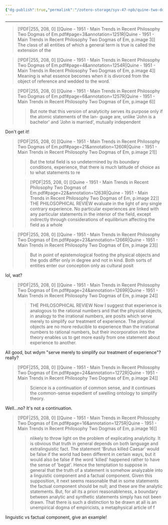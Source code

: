 ```yaml
---
{"dg-publish":true,"permalink":"/zotero-storage/syv-47-npb/quine-two-dogmas/","noteIcon":""}
---
```


---
> [!PDF|255, 208, 0] [[Quine - 1951 - Main Trends in Recent Philosophy Two Dogmas of Em.pdf#page=3&annotation=1251R|Quine - 1951 - Main Trends in Recent Philosophy Two Dogmas of Em, p.image 3]]
>  The class of all entities of which a general term is true is called the extension of the 


> [!PDF|255, 208, 0] [[Quine - 1951 - Main Trends in Recent Philosophy Two Dogmas of Em.pdf#page=4&annotation=1254R|Quine - 1951 - Main Trends in Recent Philosophy Two Dogmas of Em, p.image 4]]
> Meaning is what essence becomes when it is divorced from the object of reference and wedded to the word.



> [!PDF|255, 208, 0] [[Quine - 1951 - Main Trends in Recent Philosophy Two Dogmas of Em.pdf#page=6&annotation=1257R|Quine - 1951 - Main Trends in Recent Philosophy Two Dogmas of Em, p.image 6]]
> > But note that this version of analyticity serves its purpose only if the atomic statements of the lan- guage are, unlike 'John is a bachelor' and 'John is married', mutually independent


Don't get it!

> [!PDF|255, 208, 0] [[Quine - 1951 - Main Trends in Recent Philosophy Two Dogmas of Em.pdf#page=21&annotation=1260R|Quine - 1951 - Main Trends in Recent Philosophy Two Dogmas of Em, p.image 21]]
> >  But the total field is so undetermined by its boundary conditions, experience, that there is much latitude of choice as to what statements to re
> 
> > [!PDF|255, 208, 0] [[Quine - 1951 - Main Trends in Recent Philosophy Two Dogmas of Em.pdf#page=22&annotation=1263R|Quine - 1951 - Main Trends in Recent Philosophy Two Dogmas of Em, p.image 22]]
> > THE PHILOSOPHICAL REVIEW evaluate in the light of any single contrary experience. No particular experiences are linked with any particular statements in the interior of the field, except indirectly through considerations of equilibrium affecting the field as a whole



> [!PDF|255, 208, 0] [[Quine - 1951 - Main Trends in Recent Philosophy Two Dogmas of Em.pdf#page=23&annotation=1266R|Quine - 1951 - Main Trends in Recent Philosophy Two Dogmas of Em, p.image 23]]
> > But in point of epistemological footing the physical objects and the gods differ only in degree and not in kind. Both sorts of entities enter our conception only as cultural posit

lol, wat? 

> [!PDF|255, 208, 0] [[Quine - 1951 - Main Trends in Recent Philosophy Two Dogmas of Em.pdf#page=24&annotation=1269R|Quine - 1951 - Main Trends in Recent Philosophy Two Dogmas of Em, p.image 24]]
> > THE PHILOSOPHICAL REVIEW Now I suggest that experience is analogous to the rational numbers and that the physical objects, in analogy to the irrational numbers, are posits which serve merely to simplify our treatment of experience. The physical objects are no more reducible to experience than the irrational numbers to rational numbers, but their incorporation into the theory enables us to get more easily from one statement about experience to another.


All good, but wdym "serve merely to simplify our treatment of experience"? really? 

> [!PDF|255, 208, 0] [[Quine - 1951 - Main Trends in Recent Philosophy Two Dogmas of Em.pdf#page=24&annotation=1272R|Quine - 1951 - Main Trends in Recent Philosophy Two Dogmas of Em, p.image 24]]
> > Science is a continuation of common sense, and it continues the common-sense expedient of swelling ontology to simplify theory.

Well...no? It's not a continuation.

> [!PDF|255, 208, 0] [[Quine - 1951 - Main Trends in Recent Philosophy Two Dogmas of Em.pdf#page=16&annotation=1275R|Quine - 1951 - Main Trends in Recent Philosophy Two Dogmas of Em, p.image 16]]
> > nlikely to throw light on the problem of explicating analyticity. It is obvious that truth in general depends on both language and extralinguistic fact. The statement 'Brutus killed Caesar' would be false if the world had been different in certain ways, but it would also be false if the word 'killed' happened rather to have the sense of 'begat'. Hence the temptation to suppose in general that the truth of a statement is somehow analyzable into a linguistic component and a factual component. Given this supposition, it next seems reasonable that in some statements the factual component should be null; and these are the analytic statements. But, for all its a priori reasonableness, a boundary between analytic and synthetic statements simply has not been drawn. That there is such a distinction to be drawn at all is an unempirical dogma of empiricists, a metaphysical article of f


linguistic vs factual component, give an example!
